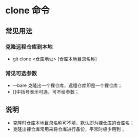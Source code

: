 # clone 命令

## 常见用法

### 克隆远程仓库到本地

- git clone <仓库地址> [仓库本地目录名称]

### 常见可选参数

- \-\-bare 克隆出一个裸仓库，远程仓库即是一个裸仓库；
- []中括号表示可选，可不给参数；

## 说明

- 克隆时仓库本地目录名称可不填，默认即为裸仓库的仓库名；
- 克隆出裸仓库常用来将仓库进行备份，平常时极少用到；

